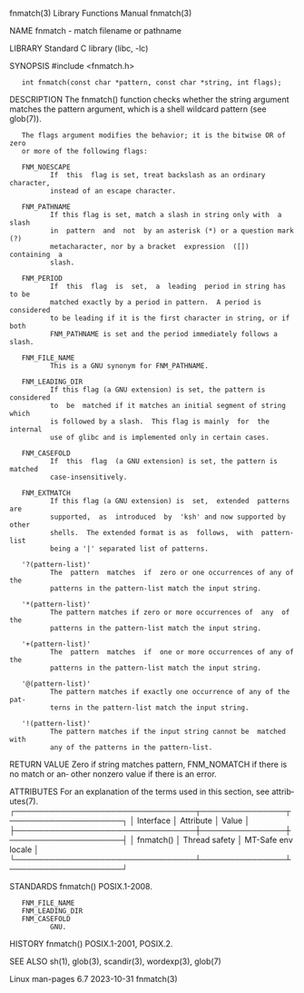 fnmatch(3)                 Library Functions Manual                 fnmatch(3)

NAME
       fnmatch - match filename or pathname

LIBRARY
       Standard C library (libc, -lc)

SYNOPSIS
       #include <fnmatch.h>

       int fnmatch(const char *pattern, const char *string, int flags);

DESCRIPTION
       The  fnmatch()  function checks whether the string argument matches the
       pattern argument, which is a shell wildcard pattern (see glob(7)).

       The flags argument modifies the behavior; it is the bitwise OR of  zero
       or more of the following flags:

       FNM_NOESCAPE
              If  this  flag is set, treat backslash as an ordinary character,
              instead of an escape character.

       FNM_PATHNAME
              If this flag is set, match a slash in string only with  a  slash
              in  pattern  and  not  by an asterisk (*) or a question mark (?)
              metacharacter, nor by a bracket  expression  ([])  containing  a
              slash.

       FNM_PERIOD
              If  this  flag  is  set,  a  leading  period in string has to be
              matched exactly by a period in pattern.  A period is  considered
              to be leading if it is the first character in string, or if both
              FNM_PATHNAME is set and the period immediately follows a slash.

       FNM_FILE_NAME
              This is a GNU synonym for FNM_PATHNAME.

       FNM_LEADING_DIR
              If this flag (a GNU extension) is set, the pattern is considered
              to  be  matched if it matches an initial segment of string which
              is followed by a slash.  This flag is mainly  for  the  internal
              use of glibc and is implemented only in certain cases.

       FNM_CASEFOLD
              If  this  flag  (a GNU extension) is set, the pattern is matched
              case-insensitively.

       FNM_EXTMATCH
              If this flag (a GNU extension) is  set,  extended  patterns  are
              supported,  as  introduced  by  'ksh' and now supported by other
              shells.  The extended format is as  follows,  with  pattern-list
              being a '|' separated list of patterns.

       '?(pattern-list)'
              The  pattern  matches  if  zero or one occurrences of any of the
              patterns in the pattern-list match the input string.

       '*(pattern-list)'
              The pattern matches if zero or more occurrences of  any  of  the
              patterns in the pattern-list match the input string.

       '+(pattern-list)'
              The  pattern  matches  if  one or more occurrences of any of the
              patterns in the pattern-list match the input string.

       '@(pattern-list)'
              The pattern matches if exactly one occurrence of any of the pat‐
              terns in the pattern-list match the input string.

       '!(pattern-list)'
              The pattern matches if the input string cannot be  matched  with
              any of the patterns in the pattern-list.

RETURN VALUE
       Zero if string matches pattern, FNM_NOMATCH if there is no match or an‐
       other nonzero value if there is an error.

ATTRIBUTES
       For  an  explanation  of  the  terms  used in this section, see attrib‐
       utes(7).
       ┌────────────────────────────────┬───────────────┬────────────────────┐
       │ Interface                      │ Attribute     │ Value              │
       ├────────────────────────────────┼───────────────┼────────────────────┤
       │ fnmatch()                      │ Thread safety │ MT-Safe env locale │
       └────────────────────────────────┴───────────────┴────────────────────┘

STANDARDS
       fnmatch()
              POSIX.1-2008.

       FNM_FILE_NAME
       FNM_LEADING_DIR
       FNM_CASEFOLD
              GNU.

HISTORY
       fnmatch()
              POSIX.1-2001, POSIX.2.

SEE ALSO
       sh(1), glob(3), scandir(3), wordexp(3), glob(7)

Linux man-pages 6.7               2023-10-31                        fnmatch(3)
